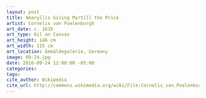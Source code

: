 ```yaml
---
layout: post
title: Amaryllis Giving Myrtill the Price
artist: Cornelis van Poelenburgh
art_date: c. 1635
art_type: Oil on Canvas
art_height: 146 cm
art_width: 115 cm
art_location: Gemäldegalerie, Germany
image: 09-24.jpg
date: 2016-09-24 12:00:00 -05:00
categories:
tags:
cite_author: Wikipedia
cite_url: http://commons.wikimedia.org/wiki/File:Cornelis_van_Poelenburch_-_Amaryllis_Giving_Myrtill_the_Price_-_WGA18001.jpg
---
```

